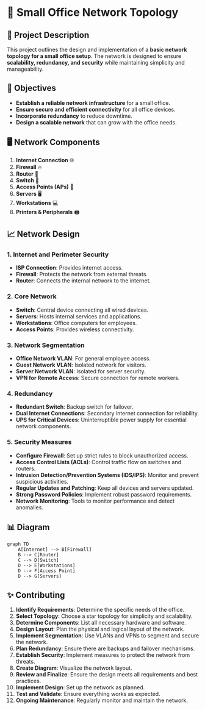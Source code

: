 # 🏢 Small Office Network Topology

## 📜 **Project Description**

This project outlines the design and implementation of a **basic network topology for a small office setup**. The network is designed to ensure **scalability, redundancy, and security** while maintaining simplicity and manageability.

## 🚀 **Objectives**

- **Establish a reliable network infrastructure** for a small office.
- **Ensure secure and efficient connectivity** for all office devices.
- **Incorporate redundancy** to reduce downtime.
- **Design a scalable network** that can grow with the office needs.

## 🖥️ **Network Components**

1. **Internet Connection** 🌐
2. **Firewall** 🔥
3. **Router** 📶
4. **Switch** 🔀
5. **Access Points (APs)** 📡
6. **Servers** 🖥️
7. **Workstations** 💻
8. **Printers & Peripherals** 🖨️

## 📈 **Network Design**

### **1. Internet and Perimeter Security**
- **ISP Connection**: Provides internet access.
- **Firewall**: Protects the network from external threats.
- **Router**: Connects the internal network to the internet.

### **2. Core Network**
- **Switch**: Central device connecting all wired devices.
- **Servers**: Hosts internal services and applications.
- **Workstations**: Office computers for employees.
- **Access Points**: Provides wireless connectivity.

### **3. Network Segmentation**
- **Office Network VLAN**: For general employee access.
- **Guest Network VLAN**: Isolated network for visitors.
- **Server Network VLAN**: Isolated for server security.
- **VPN for Remote Access**: Secure connection for remote workers.

### **4. Redundancy**
- **Redundant Switch**: Backup switch for failover.
- **Dual Internet Connections**: Secondary internet connection for reliability.
- **UPS for Critical Devices**: Uninterruptible power supply for essential network components.

### **5. Security Measures**
- **Configure Firewall**: Set up strict rules to block unauthorized access.
- **Access Control Lists (ACLs)**: Control traffic flow on switches and routers.
- **Intrusion Detection/Prevention Systems (IDS/IPS)**: Monitor and prevent suspicious activities.
- **Regular Updates and Patching**: Keep all devices and servers updated.
- **Strong Password Policies**: Implement robust password requirements.
- **Network Monitoring**: Tools to monitor performance and detect anomalies.

## 📊 **Diagram**

```mermaid
graph TD
    A[Internet] --> B[Firewall]
    B --> C[Router]
    C --> D[Switch]
    D --> E[Workstations]
    D --> F[Access Point]
    D --> G[Servers]
```

## ✨ **Contributing**

1. **Identify Requirements**: Determine the specific needs of the office.
2. **Select Topology**: Choose a star topology for simplicity and scalability.
3. **Determine Components**: List all necessary hardware and software.
4. **Design Layout**: Plan the physical and logical layout of the network.
5. **Implement Segmentation**: Use VLANs and VPNs to segment and secure the network.
6. **Plan Redundancy**: Ensure there are backups and failover mechanisms.
7. **Establish Security**: Implement measures to protect the network from threats.
8. **Create Diagram**: Visualize the network layout.
9. **Review and Finalize**: Ensure the design meets all requirements and best practices.
10. **Implement Design**: Set up the network as planned.
11. **Test and Validate**: Ensure everything works as expected.
12. **Ongoing Maintenance**: Regularly monitor and maintain the network.


